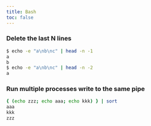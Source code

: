 ```yaml
---
title: Bash
toc: false
---
```


### Delete the last N lines

```bash
$ echo -e "a\nb\nc" | head -n -1
a
b
$ echo -e "a\nb\nc" | head -n -2
a
```

### Run multiple processes write to the same pipe

```bash
{ (echo zzz; echo aaa; echo kkk) } | sort
aaa
kkk
zzz
```
